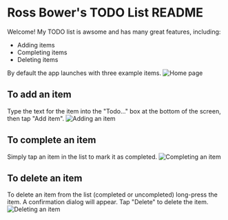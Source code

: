 # Ross Bower's TODO List README

Welcome! My TODO list is awsome and has many great features, including:

* Adding items
* Completing items
* Deleting items

By default the app launches with three example items.
![Home page](homePage.png)

## To add an item

Type the text for the item into the "Todo..." box at the bottom of the screen, then tap "Add item".
![Adding an item](addItem.png)

## To complete an item

Simply tap an item in the list to mark it as completed.
![Completing an item](completeItem.png)

## To delete an item

To delete an item from the list (completed or uncompleted) long-press the item. A confirmation dialog will appear. Tap "Delete" to delete the item.
![Deleting an item](deleteItem.png)